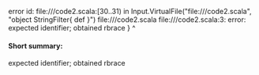 error id: file://<WORKSPACE>/code2.scala:[30..31) in Input.VirtualFile("file://<WORKSPACE>/code2.scala", "object StringFilter{
    def 
}")
file://<WORKSPACE>/code2.scala
file://<WORKSPACE>/code2.scala:3: error: expected identifier; obtained rbrace
}
^
#### Short summary: 

expected identifier; obtained rbrace